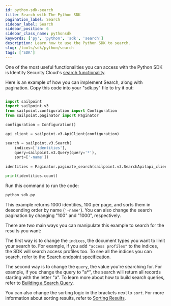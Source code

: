 ```yaml
---
id: python-sdk-search
title: Search with The Python SDK
pagination_label: Search
sidebar_label: Search
sidebar_position: 6
sidebar_class_name: pythonsdk
keywords: ['py', 'python', 'sdk', 'search']
description: Learn how to use the Python SDK to search.
slug: /tools/sdk/python/search
tags: ['SDK']
---
```


One of the most useful functionalities you can access with the Python SDK is Identity Security Cloud's [search functionality](/api/v3/search-post). 

Here is an example of how you can implement Search, along with pagination. Copy this code into your "sdk.py" file to try it out: 

```python

import sailpoint
import sailpoint.v3
from sailpoint.configuration import Configuration
from sailpoint.paginator import Paginator

configuration = Configuration()

api_client = sailpoint.v3.ApiClient(configuration)

search = sailpoint.v3.Search(
    indices=['identities'], 
    query=sailpoint.v3.Query(query='*'), 
    sort=['-name'])
    
identities = Paginator.paginate_search(sailpoint.v3.SearchApi(api_client), search, increment=100, limit=1000)

print(identities.count)
```

Run this command to run the code:

```bash
python sdk.py
```

This example returns 1000 identities, 100 per page, and sorts them in descending order by name (`'-name'`). You can also change the search pagination by changing "100" and "1000", respectively.

There are two main ways you can manipulate this example to search for the results you want: 

The first way is to change the `indices`, the document types you want to limit your search to. For example, if you add `"access profiles"` to the indices, the SDK will search access profiles too. To see all the indices you can search, refer to the [Search endpoint specification](/api/v3/search-post). 

The second way is to change the `query`, the value you're searching for. For example, if you change the query to "a*", the search will return all records starting with the letter "a". To learn more about how to build search queries, refer to [Building a Search Query](https://documentation.sailpoint.com/saas/help/search/building-query.html). 

You can also change the sorting logic in the brackets next to `sort`. For more information about sorting results, refer to [Sorting Results](/api/standard-collection-parameters/#sorting-results).

